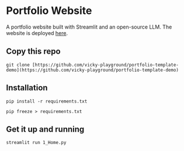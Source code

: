 # Portfolio Website
A portfolio website built with Streamlit and an open-source LLM. The website is deployed [here](https://vicky-playground-portfolio-template-1--home-ehxx2f.streamlit.app/).

## Copy this repo
```
git clone [https://github.com/vicky-playground/portfolio-template-demo](https://github.com/vicky-playground/portfolio-template-demo)
```
## Installation
```
pip install -r requirements.txt
```

```
pip freeze > requirements.txt
```

## Get it up and running
```
streamlit run 1_Home.py
```
